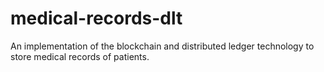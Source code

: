 # medical-records-dlt
An implementation of the blockchain and distributed ledger technology to store medical records of patients.
